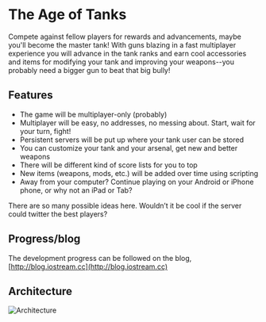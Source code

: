 The Age of Tanks
================

Compete against fellow players for rewards and advancements, maybe you'll become
the master tank!
With guns blazing in a fast multiplayer experience you will advance in the tank
ranks and earn cool accessories and items for modifying your tank and improving
your weapons--you probably need a bigger gun to beat that big bully!


Features
------------

* The game will be multiplayer-only (probably)
* Multiplayer will be easy, no addresses, no messing about. Start, wait for your turn, fight!
* Persistent servers will be put up where your tank user can be stored
* You can customize your tank and your arsenal, get new and better weapons
* There will be different kind of score lists for you to top
* New items (weapons, mods, etc.) will be added over time using scripting
* Away from your computer? Continue playing on your Android or iPhone phone, or why not an iPad or Tab?

There are so many possible ideas here. Wouldn’t it be cool if the server could twitter the best players?

Progress/blog
-------------
The development progress can be followed on the blog, [http://blog.iostream.cc](http://blog.iostream.cc)

  
Architecture
-------------
![Architecture](http://iostream.cc/~peter/dump/architecture.png)   
